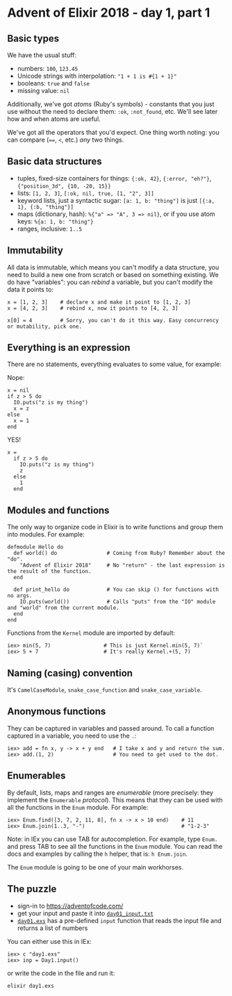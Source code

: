 # Advent of Elixir 2018 - day 1, part 1

## Basic types

We have the usual stuff:
- numbers: `100`, `123.45`
- Unicode strings with interpolation: `"1 + 1 is #{1 + 1}"`
- booleans: `true` and `false`
- missing value: `nil`

Additionally, we've got _atoms_ (Ruby's symbols) - constants that you just use without the need to declare them: `:ok`, `:not_found`, etc. We'll see later how and when atoms are useful.

We've got all the operators that you'd expect. One thing worth noting: you can compare (`==`, `<`, etc.) _any_ two things.

## Basic data structures

- tuples, fixed-size containers for things: `{:ok, 42}`, `{:error, "eh?"}`, `{"position_3d", {10, -20, 15}}`
- lists: `[1, 2, 3]`, `[:ok, nil, true, [1, "2", 3]]`
- keyword lists, just a syntactic sugar: `[a: 1, b: "thing"]` is just `[{:a, 1}, {:b, "thing"}]`
- maps (dictionary, hash): `%{"a" => "A", 3 => nil}`, or if you use atom keys: `%{a: 1, b: "thing"}`
- ranges, inclusive: `1..5`

## Immutability

All data is immutable, which means you can't modify a data structure, you need to build a new one from scratch or based on something existing. We do have "variables": you can _rebind_ a variable, but you can't modify the data it points to:

```
x = [1, 2, 3]    # declare x and make it point to [1, 2, 3]
x = [4, 2, 3]    # rebind x, now it points to [4, 2, 3]
```

```
x[0] = 4         # Sorry, you can't do it this way. Easy concurrency or mutability, pick one.
```

## Everything is an expression

There are no statements, everything evaluates to some value, for example:

Nope:
```
x = nil
if z > 5 do
  IO.puts("z is my thing")
  x = z
else
  x = 1
end
```

YES!
```
x =
  if z > 5 do
    IO.puts("z is my thing")
    z
  else
    1
  end
```

## Modules and functions

The only way to organize code in Elixir is to write functions and group them into modules. For example:

```
defmodule Hello do
  def world() do                # Coming from Ruby? Remember about the "do".
    "Advent of Elixir 2018"     # No "return" - the last expression is the result of the function.
  end

  def print_hello do            # You can skip () for functions with no args.
    IO.puts(world())            # Calls "puts" from the "IO" module and "world" from the current module.
  end
end
```

Functions from the `Kernel` module are imported by default:

```
iex> min(5, 7)                 # This is just Kernel.min(5, 7)`
iex> 5 + 7                     # It's really Kernel.+(5, 7)
```

## Naming (casing) convention

It's `CamelCaseModule`, `snake_case_function` and `snake_case_variable`.

## Anonymous functions

They can be captured in variables and passed around. To call a function captured in a variable, you need to use the `.`:

```
iex> add = fn x, y -> x + y end   # I take x and y and return the sum.
iex> add.(1, 2)                   # You need to get used to the dot.
```

## Enumerables

By default, lists, maps and ranges are _enumerable_ (more precisely: they implement the `Enumerable` _protocol_). This means that they can be used with all the functions in the `Enum` module. For example:

```
iex> Enum.find([3, 7, 2, 11, 8], fn x -> x > 10 end)    # 11
iex> Enum.join(1..3, "-")                               # "1-2-3"
```

Note: in IEx you can use TAB for autocompletion. For example, type `Enum.` and press TAB to see all the functions in the `Enum` module. You can read the docs and examples by calling the `h` helper, that is: `h Enum.join`.

The `Enum` module is going to be one of your main workhorses.

## The puzzle

- sign-in to https://adventofcode.com/
- get your input and paste it into [`day01_input.txt`](day011_input.txt)
- [`day01.exs`](day01.exs) has a pre-defined `input` function that reads the input file and returns a list of numbers

You can either use this in IEx:

```
iex> c "day1.exs"
iex> inp = Day1.input()
```

or write the code in the file and run it:

`elixir day1.exs`
